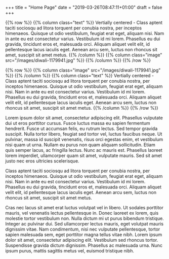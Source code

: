 +++
title = "Home Page"
date = "2019-03-26T08:47:11+01:00"
draft = false
+++

{{% row %}}
{{% column class="text" %}}
Vertially centered - Class aptent taciti sociosqu ad litora torquent per conubia nostra, per inceptos himenaeos. Quisque ut odio vestibulum, feugiat erat eget, aliquam nisi. Nam in ante eu est consectetur varius. Vestibulum id mi lorem. Phasellus eu dui gravida, tincidunt eros et, malesuada orci. Aliquam aliquet velit elit, id pellentesque lacus iaculis eget. Aenean arcu sem, luctus non rhoncus sit amet, suscipit sit amet metus.
{{% /column %}}
{{% column class="image" src="/images/diwali-1179941.jpg" %}}
{{% /column %}}
{{% /row %}}

{{% row %}}
{{% column class="image" src="/images/diwali-1179941.jpg" %}}
{{% /column %}}
{{% column class="text" %}}
Vertially centered - Class aptent taciti sociosqu ad litora torquent per conubia nostra, per inceptos himenaeos. Quisque ut odio vestibulum, feugiat erat eget, aliquam nisi. Nam in ante eu est consectetur varius. Vestibulum id mi lorem. Phasellus eu dui gravida, tincidunt eros et, malesuada orci. Aliquam aliquet velit elit, id pellentesque lacus iaculis eget. Aenean arcu sem, luctus non rhoncus sit amet, suscipit sit amet metus.
{{% /column %}}
{{% /row %}}


Lorem ipsum dolor sit amet, consectetur adipiscing elit. Phasellus vulputate dui ut eros porttitor cursus. Fusce luctus massa eu sapien fermentum hendrerit. Fusce ut accumsan felis, eu rutrum lectus. Sed tempor gravida suscipit. Nulla tortor libero, feugiat sed tortor vel, luctus faucibus neque. Ut pulvinar, massa id suscipit venenatis, risus orci egestas enim, et vestibulum nisi quam ut urna. Nullam eu purus non quam aliquam sollicitudin. Etiam quis semper lacus, ac fringilla lectus. Nunc ac mauris est. Phasellus laoreet lorem imperdiet, ullamcorper quam sit amet, vulputate mauris. Sed sit amet justo nec eros ultricies scelerisque.

Class aptent taciti sociosqu ad litora torquent per conubia nostra, per inceptos himenaeos. Quisque ut odio vestibulum, feugiat erat eget, aliquam nisi. Nam in ante eu est consectetur varius. Vestibulum id mi lorem. Phasellus eu dui gravida, tincidunt eros et, malesuada orci. Aliquam aliquet velit elit, id pellentesque lacus iaculis eget. Aenean arcu sem, luctus non rhoncus sit amet, suscipit sit amet metus.

Cras nec lacus sit amet erat luctus volutpat vel in libero. Ut sodales porttitor mauris, vel venenatis lectus pellentesque in. Donec laoreet ex lorem, quis molestie tortor vestibulum non. Nulla dictum mi ut purus bibendum tristique. Integer ac pulvinar dui. Sed ullamcorper lectus mauris, eget volutpat mauris dignissim vitae. Nam condimentum, nisi nec vulputate pellentesque, tortor sapien malesuada sem, eget porttitor magna tellus vitae nibh. Lorem ipsum dolor sit amet, consectetur adipiscing elit. Vestibulum sed rhoncus tortor. Suspendisse gravida dictum dignissim. Phasellus ac malesuada urna. Nunc ipsum purus, mattis sagittis metus vel, euismod tristique nibh.